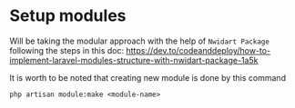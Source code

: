 # Setup modules

Will be taking the modular approach with the help of ```Nwidart Package```
following the steps in this doc: https://dev.to/codeanddeploy/how-to-implement-laravel-modules-structure-with-nwidart-package-1a5k

It is worth to be noted that creating new module is done by this command
```
php artisan module:make <module-name>
```

